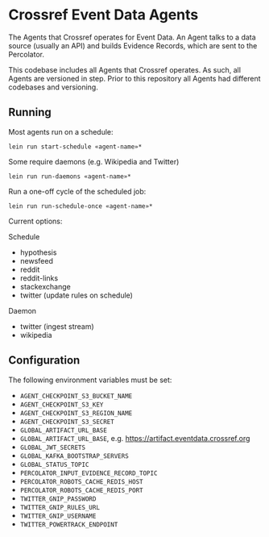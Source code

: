 # Crossref Event Data Agents

The Agents that Crossref operates for Event Data. An Agent talks to a data source (usually an API) and builds Evidence Records, which are sent to the Percolator. 

This codebase includes all Agents that Crossref operates. As such, all Agents are versioned in step. Prior to this repository all Agents had different codebases and versioning.

## Running

Most agents run on a schedule:

    lein run start-schedule «agent-name»*

Some require daemons (e.g. Wikipedia and Twitter)

    lein run run-daemons «agent-name»*

Run a one-off cycle of the scheduled job:

    lein run run-schedule-once «agent-name»*

Current options:

Schedule

 - hypothesis
 - newsfeed
 - reddit
 - reddit-links
 - stackexchange
 - twitter (update rules on schedule)

Daemon

 - twitter (ingest stream)
 - wikipedia

## Configuration

The following environment variables must be set:

 - `AGENT_CHECKPOINT_S3_BUCKET_NAME`
 - `AGENT_CHECKPOINT_S3_KEY`
 - `AGENT_CHECKPOINT_S3_REGION_NAME`
 - `AGENT_CHECKPOINT_S3_SECRET`
 - `GLOBAL_ARTIFACT_URL_BASE`
 - `GLOBAL_ARTIFACT_URL_BASE`, e.g. https://artifact.eventdata.crossref.org
 - `GLOBAL_JWT_SECRETS`
 - `GLOBAL_KAFKA_BOOTSTRAP_SERVERS`
 - `GLOBAL_STATUS_TOPIC`
 - `PERCOLATOR_INPUT_EVIDENCE_RECORD_TOPIC`
 - `PERCOLATOR_ROBOTS_CACHE_REDIS_HOST`
 - `PERCOLATOR_ROBOTS_CACHE_REDIS_PORT`
 - `TWITTER_GNIP_PASSWORD`
 - `TWITTER_GNIP_RULES_URL`
 - `TWITTER_GNIP_USERNAME`
 - `TWITTER_POWERTRACK_ENDPOINT`